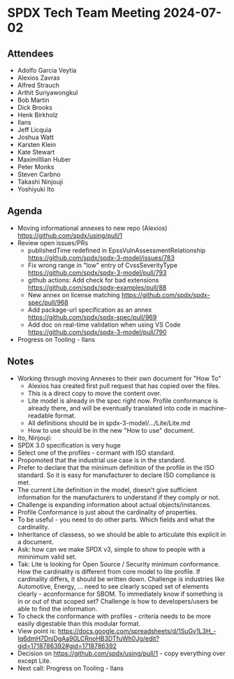 # SPDX Tech Team Meeting 2024-07-02

## Attendees

- Adolfo Garcia Veytia
- Alexios Zavras
- Alfred Strauch
- Arthit Suriyawongkul
- Bob Martin
- Dick Brooks
- Henk Birkholz
- Ilans
- Jeff Licquia
- Joshua Watt
- Karsten Klein
- Kate Stewart
- Maximilllian Huber
- Peter Monks
- Steven Carbno
- Takashi Ninjouji
- Yoshiyuki Ito

## Agenda

- Moving informational annexes to new repo (Alexios)
   https://github.com/spdx/using/pull/1
- Review open issues/PRs
  - publishedTime redefined in EpssVulnAssessmentRelationship
    https://github.com/spdx/spdx-3-model/issues/783
  - Fix wrong range in "low" entry of CvssSeverityType
    https://github.com/spdx/spdx-3-model/pull/793
  - github actions: Add check for bad extensions
    https://github.com/spdx/spdx-examples/pull/88
  - New annex on license matching
    https://github.com/spdx/spdx-spec/pull/968
  - Add package-url specification as an annex
    https://github.com/spdx/spdx-spec/pull/969
  - Add doc on real-time validation when using VS Code
    https://github.com/spdx/spdx-3-model/pull/790
- Progress on Tooling - Ilans

## Notes

- Working through moving Annexes to their own document for "How To"
   - Alexios has created first pull request that has copied over the files.
   - This is a direct copy to move the content over.
   - Lite model is already in the spec right now.
     Profile conformance is already there, and will be eventually translated into
     code in machine-readable format.
   - All definitions should be in spdx-3-model/.../Lite/Lite.md
   - How to use should be in the new "How to use" document.
- Ito, Ninjouji:
- SPDX 3.0 specification is very huge
- Select one of the profiles - cormant with ISO standard.
- Propomoted that the industrial use case is in the standard.
- Prefer to declare that the minimum definition of the profile in the ISO standard.
  So it is easy for manufacturer to declare ISO compliance is met. 
- The current Lite definition in the model, doesn't give sufficient information
  for the manufacturers to understand if they comply or not.
- Challenge is expanding information about actual objects/instances.
- Profile Conformance is just about the cardinality of properties.
- To be useful - you need to do other parts.  Which fields and what the cardinality.
- Inheritance of classess, so we should be able to articulate this explicit in a document.
- Ask: how can we make SPDX v3, simple to show to people with a mininimum valid set.
- Tak: Lite is looking for Open Source / Security minimum conformance.
  How the cardinality is different from core model to lite profile.
  If cardinality differs, it should be written down.
  Challenge is industries like Automotive, Energy, ... need to see clearly scoped
  set of elements clearly - aconformance for SBOM.
  To immediately know if something is in or out of that scoped set?
  Challenge is how to developers/users be able to find the information.
- To check the conformance with profiles - criteria needs to be more easily
  digestable than this modular format.
- View point is: https://docs.google.com/spreadsheets/d/1SuGv1L3H_-Iq6dmH7DnjDgAa90LCRnoHB3DTfuWh0Jg/edit?gid=1718786392#gid=1718786392
- Decision on https://github.com/spdx/using/pull/1 - copy everything over except Lite.
- Next call: Progress on Tooling - Ilans
